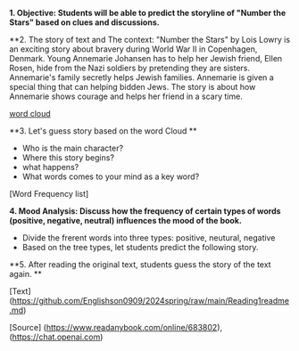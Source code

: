 
**1. Objective: Students will be able to predict the storyline of "Number the Stars" based on clues and discussions.**
   
**2. The story of text and The context: 
"Number the Stars" by Lois Lowry is an exciting story about bravery during World War II in Copenhagen, Denmark. Young Annemarie Johansen has to help her Jewish friend, Ellen Rosen, hide from the Nazi soldiers by pretending they are sisters. Annemarie's family secretly helps Jewish families. Annemarie is given a special thing that can helping bidden Jews. The story is about how Annemarie shows courage and helps her friend in a scary time.

[word cloud](https://github.com/Englishson0909/2024spring/raw/main/wordcloud0415.png)

**3. Let's guess story based on the word Cloud **
  - Who is the main character?
  - Where this story begins?
  - what happens?
  - What words comes to your mind as a key word?

    
  [Word Frequency list] 
    
**4. Mood Analysis: Discuss how the frequency of certain types of words (positive, negative, neutral) influences the mood of the book.**
   - Divide the frerent words into three types: positive, neutural, negative
   - Based on the tree types, let students predict the following story. 

**5. After reading the original text, students guess the story of the text again. **

[Text] (https://github.com/Englishson0909/2024spring/raw/main/Reading1readme.md)


[Source] (https://www.readanybook.com/online/683802), (https://chat.openai.com) 



